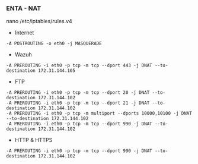 ### ENTA - NAT 
nano /etc/iptables/rules.v4
* Internet
```
-A POSTROUTING -o eth0 -j MASQUERADE
```

* Wazuh
```
-A PREROUTING -i eth0 -p tcp -m tcp --dport 443 -j DNAT --to-destination 172.31.144.105
```

* FTP 
```
-A PREROUTING -i eth0 -p tcp -m tcp --dport 20 -j DNAT --to-destination 172.31.144.102
-A PREROUTING -i eth0 -p tcp -m tcp --dport 21 -j DNAT --to-destination 172.31.144.102
-A PREROUTING -i eth0 -p tcp -m multiport --dports 10000,10100 -j DNAT --to-destination 172.31.144.102
-A PREROUTING -i eth0 -p tcp -m tcp --dport 990 -j DNAT --to-destination 172.31.144.102
```

* HTTP & HTTPS
```
-A PREROUTING -i eth0 -p tcp -m tcp --dport 990 -j DNAT --to-destination 172.31.144.102
```
